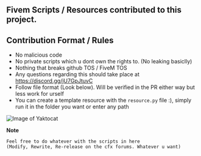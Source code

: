 ## Fivem Scripts / Resources contributed to this project.






## Contribution Format / Rules

* No malicious code
* No private scripts which u dont own the rights to. (No leaking basiclly)
* Nothing that breaks github TOS / FiveM TOS
* Any questions regarding this should take place at https://discord.gg/jU7GpJtuvC
* Follow file format (Look below). Will be verified in the PR either way but less work for urself
* You can create a template resource with the `resource.py` file :), simply run it in the folder you want or enter any path


![Image of Yaktocat](https://cdn.discordapp.com/attachments/872206545713246228/873218069546295326/95182c2732b9ca9bdf6ce5a3b10f9f27.png)


**Note**
```
Feel free to do whatever with the scripts in here 
(Modify, Rewrite, Re-release on the cfx forums. Whatever u want)
```
